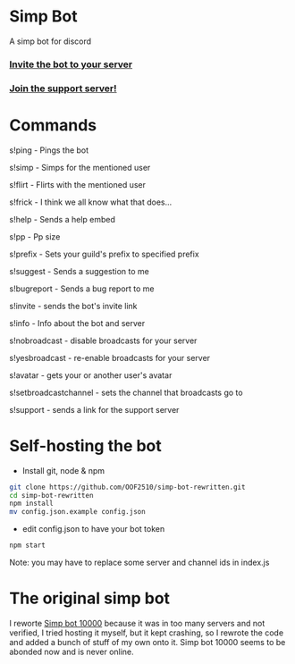 # Simp Bot
A simp bot for discord

### [Invite the bot to your server](https://discord.com/api/oauth2/authorize?client_id=808822189905936405&permissions=8&scope=bot)

### [Join the support server!](https://discord.gg/zHtfa8GdPx)

# Commands
s!ping - Pings the bot

s!simp - Simps for the mentioned user

s!flirt - Flirts with the mentioned user

s!frick - I think we all know what that does...

s!help - Sends a help embed

s!pp - Pp size

s!prefix - Sets your guild's prefix to specified prefix

s!suggest - Sends a suggestion to me

s!bugreport - Sends a bug report to me

s!invite - sends the bot's invite link

s!info - Info about the bot and server

s!nobroadcast - disable broadcasts for your server

s!yesbroadcast - re-enable broadcasts for your server

s!avatar - gets your or another user's avatar

s!setbroadcastchannel - sets the channel that broadcasts go to

s!support - sends a link for the support server

# Self-hosting the bot

* Install git, node & npm
 ```bash
 git clone https://github.com/OOF2510/simp-bot-rewritten.git
 cd simp-bot-rewritten
 npm install
 mv config.json.example config.json
 ```
 * edit config.json to have your bot token
 ```bash
 npm start
 ```
Note: you may have to replace some server and channel ids in index.js

# The original simp bot
I reworte [Simp bot 10000](https://discordbotlist.com/bots/simp-bot-10000) because it was in too many servers and not verified, I tried hosting it myself, but it
kept crashing, so I rewrote the code and added a bunch of stuff of my own onto it. Simp bot 10000 seems to be abonded now and is never online.
